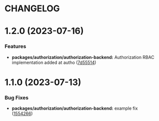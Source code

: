 # CHANGELOG

# 1.2.0 (2023-07-16)


### Features

* **packages/authorization/authorization-backend:** Authorization RBAC implementation added at autho ([7d55514](https://github.com/vuelderjs/vuelders/commit/7d55514e398ffee2872c0c65b271cb40c56cfbec))



# 1.1.0 (2023-07-13)


### Bug Fixes

* **packages/authorization/authorization-backend:** example fix ([1554266](https://github.com/vuelderjs/vuelders/commit/1554266a5ca46262831314926de244ff0fd89984))



